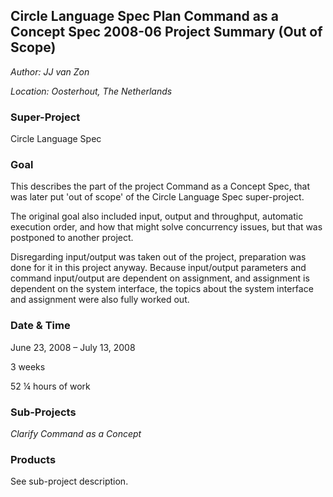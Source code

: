 ﻿**Circle Language Spec Plan
Command as a Concept Spec
2008-06
Project Summary
(Out of Scope)**
---------------------------

*Author: JJ van Zon*

*Location: Oosterhout, The Netherlands*

### **Super-Project**
Circle Language Spec
### **Goal**
This describes the part of the project Command as a Concept Spec, that was later put 'out of scope' of the Circle Language Spec super-project.

The original goal also included input, output and throughput, automatic execution order, and how that might solve concurrency issues, but that was postponed to another project.

Disregarding input/output was taken out of the project, preparation was done for it in this project anyway. Because input/output parameters and command input/output are dependent on assignment, and assignment is dependent on the system interface, the topics about the system interface and assignment were also fully worked out.
### **Date & Time**
June 23, 2008 – July 13, 2008

3 weeks

52 ¼ hours of work
### **Sub-Projects**
*Clarify Command as a Concept*
### **Products**
See sub-project description.

